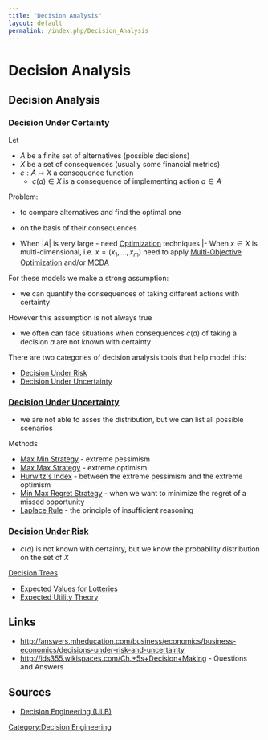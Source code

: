 ```yaml
---
title: "Decision Analysis"
layout: default
permalink: /index.php/Decision_Analysis
---
```


# Decision Analysis

## Decision Analysis
### Decision Under Certainty
Let
- $A$ be a finite set of alternatives (possible decisions)
- $X$ be a set of consequences (usually some financial metrics)
- $c: A \mapsto X$ a consequence function
  - $c(a) \in X$ is a consequence of implementing action $a \in A$

Problem: 
- to compare alternatives and find the optimal one 
- on the basis of their consequences

- When $| A|$ is very large - need [Optimization](Optimization) techniques |- When $x \in X$ is multi-dimensional, i.e. $x = (x_1, ..., x_m)$ need to apply [Multi-Objective Optimization](Multi-Objective_Optimization) and/or [MCDA](MCDA)

For these models we make a strong assumption:
- we can quantify the consequences of taking different actions with certainty


However this assumption is not always true
- we often can face situations when consequences $c(a)$ of taking a decision $a$ are not known with certainty 

There are two categories of decision analysis tools that help model this:
- [Decision Under Risk](Decision_Under_Risk)
- [Decision Under Uncertainty](Decision_Under_Uncertainty)


### [Decision Under Uncertainty](Decision_Under_Uncertainty)
- we are not able to asses the distribution, but we can list all possible scenarios

Methods
- [Max Min Strategy](Max_Min_Strategy) - extreme pessimism 
- [Max Max Strategy](Max_Max_Strategy) - extreme optimism
- [Hurwitz's Index](Hurwitz's_Index) - between the extreme pessimism and the extreme optimism
- [Min Max Regret Strategy](Min_Max_Regret_Strategy) - when we want to minimize the regret of a missed opportunity
- [Laplace Rule](Laplace_Rule) - the principle of insufficient reasoning


### [Decision Under Risk](Decision_Under_Risk)
- $c(a)$ is not known with certainty, but we know the probability distribution on the set of $X$

[Decision Trees](Decision_Tree_(Decision_Theory))
- [Expected Values for Lotteries](Expected_Values_for_Lotteries)
- [Expected Utility Theory](Expected_Utility_Theory)



## Links
- http://answers.mheducation.com/business/economics/business-economics/decisions-under-risk-and-uncertainty
- http://ids355.wikispaces.com/Ch.+5s+Decision+Making - Questions and Answers

## Sources
- [Decision Engineering (ULB)](Decision_Engineering_(ULB))

[Category:Decision Engineering](Category_Decision_Engineering)